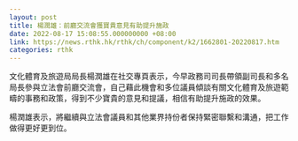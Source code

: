 ```yaml
---
layout: post
title: 楊潤雄：前廳交流會獲寶貴意見有助提升施政
date: 2022-08-17 15:08:55.000000000 +08:00
link: https://news.rthk.hk/rthk/ch/component/k2/1662801-20220817.htm
categories: rthk
---
```


文化體育及旅遊局局長楊潤雄在社交專頁表示，今早政務司司長帶領副司長和多名局長參與立法會前廳交流會，自己藉此機會和多位議員傾談有關文化體育及旅遊範疇的事務和政策，得到不少寶貴的意見和提議，相信有助提升施政的效果。

楊潤雄表示，將繼續與立法會議員和其他業界持份者保持緊密聯繫和溝通，把工作做得更好更到位。
